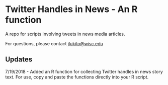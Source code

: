 # Twitter Handles in News - An R function

A repo for scripts involving tweets in news media articles.

For questions, please contact jlukito@wisc.edu

## Updates
7/19/2018 - Added an R function for collecting Twitter handles in news story text. For use, copy and paste the functions directly into your R script.
